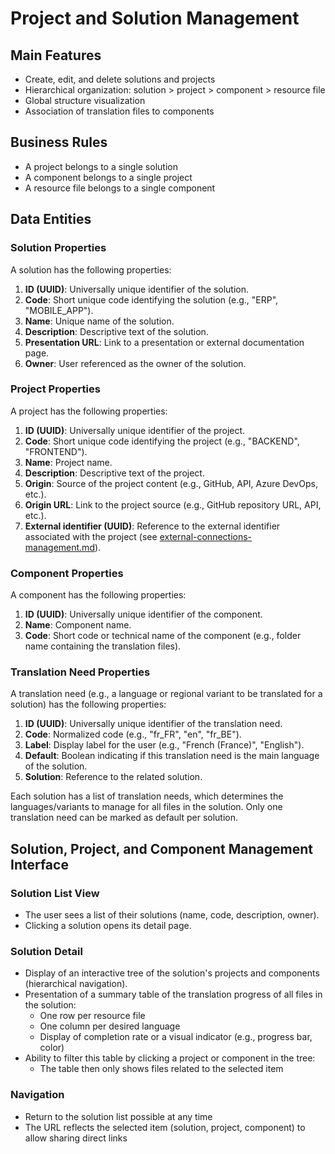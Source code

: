 # Project and Solution Management

## Main Features

- Create, edit, and delete solutions and projects
- Hierarchical organization: solution > project > component > resource file
- Global structure visualization
- Association of translation files to components

## Business Rules

- A project belongs to a single solution
- A component belongs to a single project
- A resource file belongs to a single component

## Data Entities

### Solution Properties

A solution has the following properties:

1. **ID (UUID)**: Universally unique identifier of the solution.
2. **Code**: Short unique code identifying the solution (e.g., "ERP", "MOBILE_APP").
3. **Name**: Unique name of the solution.
4. **Description**: Descriptive text of the solution.
5. **Presentation URL**: Link to a presentation or external documentation page.
6. **Owner**: User referenced as the owner of the solution.

### Project Properties

A project has the following properties:

1. **ID (UUID)**: Universally unique identifier of the project.
2. **Code**: Short unique code identifying the project (e.g., "BACKEND", "FRONTEND").
3. **Name**: Project name.
4. **Description**: Descriptive text of the project.
5. **Origin**: Source of the project content (e.g., GitHub, API, Azure DevOps, etc.).
6. **Origin URL**: Link to the project source (e.g., GitHub repository URL, API, etc.).
7. **External identifier (UUID)**: Reference to the external identifier associated with the project (see [external-connections-management.md](gestion-des-connections-externes.md)).

### Component Properties

A component has the following properties:

1. **ID (UUID)**: Universally unique identifier of the component.
2. **Name**: Component name.
3. **Code**: Short code or technical name of the component (e.g., folder name containing the translation files).

### Translation Need Properties

A translation need (e.g., a language or regional variant to be translated for a solution) has the following properties:

1. **ID (UUID)**: Universally unique identifier of the translation need.
2. **Code**: Normalized code (e.g., "fr_FR", "en", "fr_BE").
3. **Label**: Display label for the user (e.g., "French (France)", "English").
4. **Default**: Boolean indicating if this translation need is the main language of the solution.
5. **Solution**: Reference to the related solution.

Each solution has a list of translation needs, which determines the languages/variants to manage for all files in the solution. Only one translation need can be marked as default per solution.

## Solution, Project, and Component Management Interface

### Solution List View

- The user sees a list of their solutions (name, code, description, owner).
- Clicking a solution opens its detail page.

### Solution Detail

- Display of an interactive tree of the solution's projects and components (hierarchical navigation).
- Presentation of a summary table of the translation progress of all files in the solution:
  - One row per resource file
  - One column per desired language
  - Display of completion rate or a visual indicator (e.g., progress bar, color)
- Ability to filter this table by clicking a project or component in the tree:
  - The table then only shows files related to the selected item

### Navigation

- Return to the solution list possible at any time
- The URL reflects the selected item (solution, project, component) to allow sharing direct links

